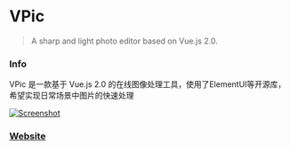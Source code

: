 # VPic

> A sharp and light photo editor based on Vue.js 2.0.

### Info

VPic 是一款基于 Vue.js 2.0 的在线图像处理工具，使用了ElementUI等开源库，希望实现日常场景中图片的快速处理

[![Screenshot](http://7xr868.com1.z0.glb.clouddn.com/VPic.gif)](https://licao404.github.io/VPic)

### [Website](https://licao404.github.io/VPic/)


